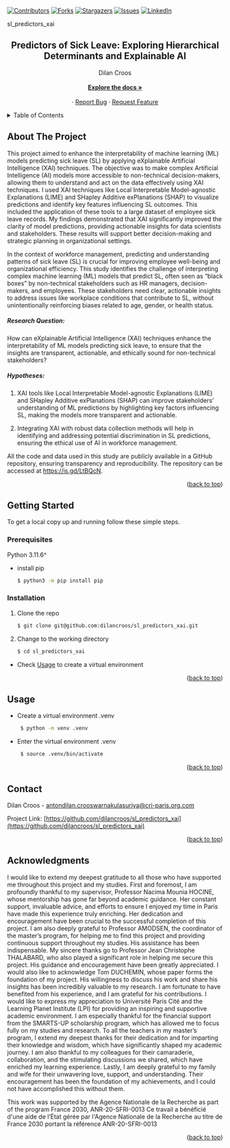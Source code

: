 [![Contributors][contributors-shield]][contributors-url]
[![Forks][forks-shield]][forks-url]
[![Stargazers][stars-shield]][stars-url]
[![Issues][issues-shield]][issues-url]
[![LinkedIn][linkedin-shield]][linkedin-url1]

<!-- PROJECT LOGO -->sl_predictors_xai
<br />
<div align="center">
  <h2 align="center">Predictors of Sick Leave: Exploring Hierarchical Determinants and Explainable AI</h2>

  <p align="center">
    Dilan Croos<br>
    <br />
    <a href="https://github.com/dilancroos/sl_predictors_xai"><strong>Explore the docs »</strong></a>
    <br />
    <br />
    ·
    <a href="https://github.com/dilancroos/sl_predictors_xai/issues">Report Bug</a>
    ·
    <a href="https://github.com/dilancroos/sl_predictors_xai/issues">Request Feature</a>
  </p>
</div>

<!-- TABLE OF CONTENTS -->
<details>
  <summary>Table of Contents</summary>
  <ol>
    <li>
      <a href="#about-the-project">About The Project</a>
    </li>
    <li>
      <a href="#getting-started">Getting Started</a>
      <ul>
        <li><a href="#prerequisites">Prerequisites</a></li>
        <li><a href="#installation">Installation</a></li>
      </ul>
    </li>
    <li><a href="#usage">Usage</a></li>
    <li><a href="#contact">Contact</a></li>
    <li><a href="#acknowledgments">Acknowledgments</a></li>
  </ol>
</details>

<!-- ABOUT THE PROJECT -->

## About The Project

This project aimed to enhance the interpretability of machine learning (ML) models predicting sick leave (SL) by applying eXplainable Artificial Intelligence (XAI) techniques. The objective was to make complex Artificial Intelligence (AI) models more accessible to non-technical decision-makers, allowing them to understand and act on the data effectively using XAI techniques. I used XAI techniques like Local Interpretable Model-agnostic Explanations (LIME) and SHapley Additive exPlanations (SHAP) to visualize predictions and identify key features influencing SL outcomes. This included the application of these tools to a large dataset of employee sick leave records. My findings demonstrated that XAI significantly improved the clarity of model predictions, providing actionable insights for data scientists and stakeholders. These results will support better decision-making and strategic planning in organizational settings.

In the context of workforce management, predicting and understanding patterns of sick leave (SL) is crucial for improving employee well-being and organizational efficiency. This study identifies the challenge of interpreting complex machine learning (ML) models that predict SL, often seen as “black boxes” by non-technical stakeholders such as HR managers, decision-makers, and employees. These stakeholders need clear, actionable insights to address issues like workplace conditions that contribute to SL, without unintentionally reinforcing biases related to age, gender, or health status.

##### Research Question:

How can eXplainable Artificial Intelligence (XAI) techniques enhance the interpretability of ML models predicting sick leave, to ensure that the insights are transparent, actionable, and ethically sound for non-technical stakeholders?

##### Hypotheses:

1. XAI tools like Local Interpretable Model-agnostic Explanations (LIME) and SHapley Additive exPlanations (SHAP) can improve stakeholders’ understanding of ML predictions by highlighting key factors influencing SL, making the models more transparent and actionable.

2. Integrating XAI with robust data collection methods will help in identifying and addressing potential discrimination in SL predictions, ensuring the ethical use of AI in workforce management.

All the code and data used in this study are publicly available in a GitHub repository, ensuring transparency and reproducibility. The repository can be accessed at https://is.gd/LtBQcN.

<p align="right">(<a href="#readme-top">back to top</a>)</p>

<!-- GETTING STARTED -->

## Getting Started

To get a local copy up and running follow these simple steps.

### Prerequisites

Python 3.11.6^

- install pip

  ```sh
  $ python3 -m pip install pip
  ```

### Installation

1. Clone the repo

   ```sh
   $ git clone git@github.com:dilancroos/sl_predictors_xai.git
   ```

2. Change to the working directory

   ```sh
   $ cd sl_predictors_xai
   ```

- Check <a href="#usage">Usage</a> to create a virtual environment

<p align="right">(<a href="#readme-top">back to top</a>)</p>

<!-- USAGE EXAMPLES -->

## Usage

- Create a virtual environment .venv

  ```sh
   $ python -m venv .venv
  ```

- Enter the virtual environment .venv

  ```sh
   $ source .venv/bin/activate
  ```

<p align="right">(<a href="#readme-top">back to top</a>)</p>

<!-- CONTACT -->

## Contact

Dilan Croos - antondilan.crooswarnakulasuriya@cri-paris.org.com

Project Link: [https://github.com/dilancroos/sl_predictors_xai](https://github.com/dilancroos/sl_predictors_xai)

<p align="right">(<a href="#readme-top">back to top</a>)</p>

<!-- ACKNOWLEDGMENTS -->

## Acknowledgments

I would like to extend my deepest gratitude to all those who have supported me throughout this project and my studies.
First and foremost, I am profoundly thankful to my supervisor, Professor Nacima Mounia HOCINE, whose mentorship has gone far beyond academic guidance. Her constant support, invaluable advice, and efforts to ensure I enjoyed my time in Paris have made this experience truly enriching. Her dedication and encouragement have been crucial to the successful completion of this project.
I am also deeply grateful to Professor AMODSEN, the coordinator of the master’s program, for helping me to find this project and providing continuous support throughout my studies. His assistance has been indispensable.
My sincere thanks go to Professor Jean Christophe THALABARD, who also played a significant role in helping me secure this project. His guidance and encouragement have been greatly appreciated.
I would also like to acknowledge Tom DUCHEMIN, whose paper forms the foundation of my project. His willingness to discuss his work and share his insights has been incredibly valuable to my research. I am fortunate to have benefited from his experience, and I am grateful for his contributions.
I would like to express my appreciation to Université Paris Cité and the Learning Planet Institute (LPI) for providing an inspiring and supportive academic environment. I am especially thankful for the financial support from the SMARTS-UP scholarship program, which has allowed me to focus fully on my studies and research.
To all the teachers in my master’s program, I extend my deepest thanks for their dedication and for imparting their knowledge and wisdom, which have significantly shaped my academic journey.
I am also thankful to my colleagues for their camaraderie, collaboration, and the stimulating discussions we shared, which have enriched my learning experience.
Lastly, I am deeply grateful to my family and wife for their unwavering love, support, and understanding. Their encouragement has been the foundation of my achievements, and I could not have accomplished this without them.

This work was supported by the Agence Nationale de la Recherche as part of the program France 2030, ANR-20-SFRI-0013
Ce travail a bénéficié d'une aide de l’État gérée par l'Agence Nationale de la Recherche au titre de France 2030 portant la référence ANR-20-SFRI-0013


<p align="right">(<a href="#readme-top">back to top</a>)</p>

<!-- MARKDOWN LINKS & IMAGES -->
<!-- https://www.markdownguide.org/basic-syntax/#reference-style-links -->

[contributors-shield]: https://img.shields.io/github/contributors/dilancroos/sl_predictors_xai.svg?style=for-the-badge
[contributors-url]: https://github.com/dilancroos/sl_predictors_xai/graphs/contributors
[forks-shield]: https://img.shields.io/github/forks/dilancroos/sl_predictors_xai.svg?style=for-the-badge
[forks-url]: https://github.com/dilancroos/sl_predictors_xai/network/members
[stars-shield]: https://img.shields.io/github/stars/dilancroos/sl_predictors_xai.svg?style=for-the-badge
[stars-url]: https://github.com/dilancroos/sl_predictors_xai/stargazers
[issues-shield]: https://img.shields.io/github/issues/dilancroos/sl_predictors_xai.svg?style=for-the-badge
[issues-url]: https://github.com/dilancroos/sl_predictors_xai/issues
[license-shield]: https://img.shields.io/github/license/dilancroos/sl_predictors_xai.svg?style=for-the-badge
[license-url]: https://github.com/dilancroos/sl_predictors_xai/blob/master/LICENSE.txt
[linkedin-shield]: https://img.shields.io/badge/-LinkedIn-black.svg?style=for-the-badge&logo=linkedin&colorB=555
[linkedin-url1]: https://linkedin.com/in/antondilancrooswarnakulasuriya
[product-screenshot]: images/screenshot.png
[Next.js]: https://img.shields.io/badge/next.js-000000?style=for-the-badge&logo=nextdotjs&logoColor=white
[Next-url]: https://nextjs.org/
[React.js]: https://img.shields.io/badge/React-20232A?style=for-the-badge&logo=react&logoColor=61DAFB
[React-url]: https://reactjs.org/
[Vue.js]: https://img.shields.io/badge/Vue.js-35495E?style=for-the-badge&logo=vuedotjs&logoColor=4FC08D
[Vue-url]: https://vuejs.org/
[Angular.io]: https://img.shields.io/badge/Angular-DD0031?style=for-the-badge&logo=angular&logoColor=white
[Angular-url]: https://angular.io/
[Svelte.dev]: https://img.shields.io/badge/Svelte-4A4A55?style=for-the-badge&logo=svelte&logoColor=FF3E00
[Svelte-url]: https://svelte.dev/
[Laravel.com]: https://img.shields.io/badge/Laravel-FF2D20?style=for-the-badge&logo=laravel&logoColor=white
[Laravel-url]: https://laravel.com
[Bootstrap.com]: https://img.shields.io/badge/Bootstrap-563D7C?style=for-the-badge&logo=bootstrap&logoColor=white
[Bootstrap-url]: https://getbootstrap.com
[JQuery.com]: https://img.shields.io/badge/jQuery-0769AD?style=for-the-badge&logo=jquery&logoColor=white
[JQuery-url]: https://jquery.com

